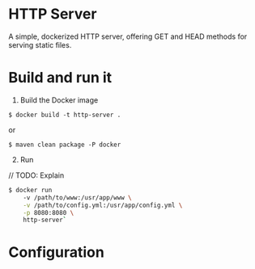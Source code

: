 # HTTP Server

A simple, dockerized HTTP server, offering GET and HEAD methods for serving static files.

# Build and run it

1. Build the Docker image

`$ docker build -t http-server .`

or

`$ maven clean package -P docker`

2. Run

// TODO: Explain

``` bash
$ docker run 
    -v /path/to/www:/usr/app/www \
    -v /path/to/config.yml:/usr/app/config.yml \
    -p 8080:8080 \ 
    http-server`
```

# Configuration
